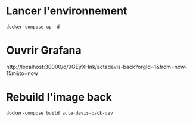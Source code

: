 # Lancer l'environnement
`docker-compose up -d`

# Ouvrir Grafana
http://localhost:30000/d/9GEjrXHnk/actadevis-back?orgId=1&from=now-15m&to=now

# Rebuild l'image back
`docker-compose build acta-devis-back-dev`